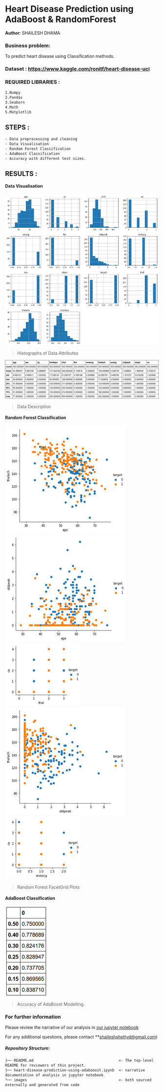 # Heart Disease Prediction using AdaBoost & RandomForest

**Author**: SHAILESH DHAMA

### Business problem:

To predict heart disease using Classification methods.

### Dataset : https://www.kaggle.com/ronitf/heart-disease-uci

### REQUIRED LIBRARIES :

    1.Numpy
    2.Pandas
    3.Seaborn
    4.Math
    5.Matplotlib

## STEPS :

    - Data preprocessing and cleaning
    - Data Visualisation
    - Random Forest Classification
    - AdaBoost Classification
    - Accuracy with different test sizes.

## RESULTS :

#### Data Visualisation
![graph1](./HEART1.png)
> Histographs of Data Attributes

![graph2](./HEART2.png)
> Data Description

#### Random Forest Classification

![graph3](./HEART3.png)
![graph4](./HEART4.png)
![graph5](./HEART5.png)
![graph6](./HEART6.png)
![graph7](./HEART7.png)
> Random Forest FacetGrid Plots

#### AdaBoost Classification

![graph8](./HEART8.PNG)
> Accuracy of AdaBoost Modelling.

### For further information

Please review the narrative of our analysis in [our jupyter notebook](./heart-disease-prediction-using-adabooost.ipynb)

For any additional questions, please contact **shaileshshettyd@gmail.com)

##### Repository Structure:

```
├── README.md                                       <- The top-level README for reviewers of this project.
├── heart-disease-prediction-using-adabooost.ipynb  <- narrative documentation of analysis in jupyter notebook
└── images                                          <- both sourced externally and generated from code
```
